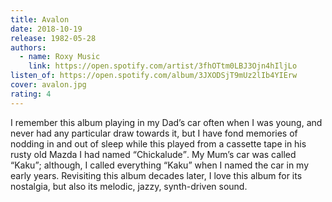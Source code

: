 ```yaml
---
title: Avalon
date: 2018-10-19
release: 1982-05-28
authors:
  - name: Roxy Music
    link: https://open.spotify.com/artist/3fhOTtm0LBJ3Ojn4hIljLo
listen_of: https://open.spotify.com/album/3JXODSjT9mUz2lIb4YIErw
cover: avalon.jpg
rating: 4
---
```


I remember this album playing in my Dad’s car often when I was young, and never had any particular draw towards it, but I have fond memories of nodding in and out of sleep while this played from a cassette tape in his rusty old Mazda I had named <q>Chickalude</q>. My Mum’s car was called <q>Kaku</q>; although, I called everything <q>Kaku</q> when I named the car in my early years. Revisiting this album decades later, I love this album for its nostalgia, but also its melodic, jazzy, synth-driven sound.
